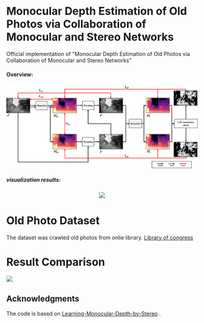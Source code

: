 # Monocular Depth Estimation of Old Photos via Collaboration of Monocular and Stereo Networks

Official implementation of "Monocular Depth Estimation of Old Photos via Collaboration of Monocular and Stereo Networks"

####  Overview:
<p align="center">
<img src="https://github.com/rmawngh/Old-Photo-3D/blob/main/image/FrameWork.png" width="800"/>
</p>

##### visualization results:
<p align="center">
<img src="https://github.com/rmawngh/Old-Photo-3D/blob/main/image/Results.png">
</p>
  
# Old Photo Dataset

The dataset was crawled old photos from onlie library.
[Library of congress](https://www.loc.gov/pictures/)



# Result Comparison

<img src="https://github.com/rmawngh/Old-Photo-3D/blob/main/Paper/Result_Comparison.png">


## Acknowledgments
The code is based on [Learning-Monocular-Depth-by-Stereo](https://github.com/xy-guo/Learning-Monocular-Depth-by-Stereo) .
